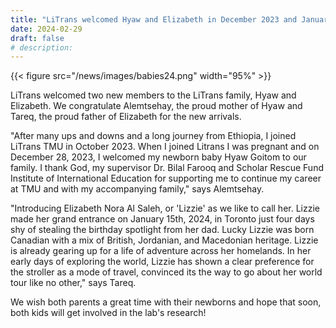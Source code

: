 ```yaml
---
title: "LiTrans welcomed Hyaw and Elizabeth in December 2023 and January 2024"
date: 2024-02-29
draft: false
# description:
---
```

{{< figure src="/news/images/babies24.png" width="95%" >}}


<!--more-->
LiTrans welcomed two new members to the LiTrans family, Hyaw and Elizabeth. We congratulate Alemtsehay, the proud mother of Hyaw and Tareq, the proud father of Elizabeth for the new arrivals.

"After many ups and downs and a long journey from Ethiopia, I joined LiTrans TMU in October 2023. When I joined Litrans I was pregnant and on December 28, 2023, I welcomed my newborn baby Hyaw Goitom to our family.  I thank God, my supervisor Dr. Bilal Farooq and Scholar Rescue Fund Institute of International Education for supporting me to continue my career at TMU and with my accompanying family," says Alemtsehay.

"Introducing Elizabeth Nora Al Saleh, or 'Lizzie' as we like to call her. Lizzie made her grand entrance on January 15th, 2024, in Toronto just four days shy of stealing the birthday spotlight from her dad. Lucky Lizzie was born Canadian with a mix of British, Jordanian, and Macedonian heritage. Lizzie is already gearing up for a life of adventure across her homelands. In her early days of exploring the world, Lizzie has shown a clear preference for the stroller as a mode of travel, convinced its the way to go about her world tour like no other," says Tareq.

We wish both parents a great time with their newborns and hope that soon, both kids will get involved in the lab's research!
